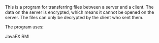 This is a program for transferring files between a server and a client. The data on the server is encrypted, which means it cannot be opened on the server. The files can only be decrypted by the client who sent them.

The program uses:

JavaFX
RMI
